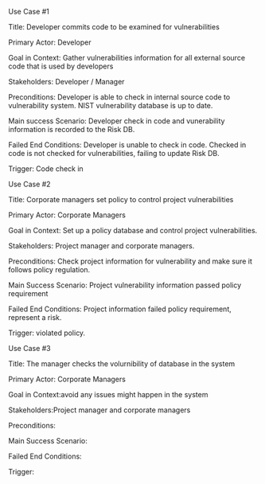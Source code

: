 Use Case #1

Title: Developer commits code to be examined for vulnerabilities

Primary Actor: Developer

Goal in Context: Gather vulnerabilities information for all external source code that is used by developers

Stakeholders: Developer / Manager

Preconditions: Developer is able to check in internal source code to vulnerability system. NIST vulnerability database is up to date.

Main success Scenario: Developer check in code and vunerability information is recorded to the Risk DB.

Failed End Conditions: Developer is unable to check in code. Checked in code is not checked for vulnerabilities, failing to update Risk DB.

Trigger: Code check in


Use Case #2

Title: Corporate managers set policy to control project vulnerabilities 

Primary Actor: Corporate Managers

Goal in Context: Set up a policy database and control project vulnerabilities. 

Stakeholders: Project manager and corporate managers.

Preconditions: Check project information for vulnerability and make sure it follows policy regulation.

Main Success Scenario: Project vulnerability information passed policy requirement 

Failed End Conditions: Project information failed policy requirement, represent a risk. 

Trigger: violated policy.


Use Case #3

Title: The manager checks the volurnibility of database in the system

Primary Actor: Corporate Managers

Goal in Context:avoid any issues might happen in the system 

Stakeholders:Project manager and corporate managers

Preconditions:

Main Success Scenario:

Failed End Conditions:

Trigger:
